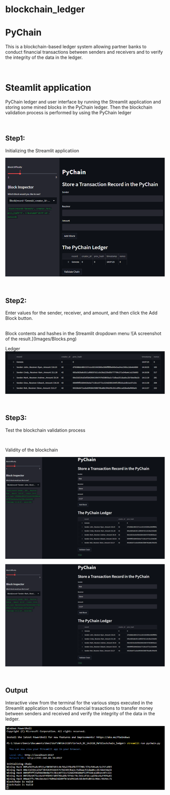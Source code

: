 # blockchain_ledger

# PyChain
This is a blockchain-based ledger system allowing partner banks to conduct financial transactions between senders and receivers and to verify the integrity of the data in the ledger.

<br>

# Steamlit application
PyChain ledger and user interface by running the Streamlit application and storing some mined blocks in the PyChain ledger. Then the blockchain validation process is performed by using the PyChain ledger

<br>

## Step1:
Initializing the Streamlit applicatiion

![A screenshot of the result.](Images/Initializing.png)

<br>

## Step2:

Enter values for the sender, receiver, and amount, and then click the Add Block button.

<br>
Block contents and hashes in the Streamlit dropdown menu
![A screenshot of the result.](Images/Blocks.png)

<br>

Ledger
![A screenshot of the result.](Images/Ledger.png)

<br>

## Step3:
Test the blockchain validation process

<br>

Validity of the blockchain

![A screenshot of the result.](Images/Validation01.png)

![A screenshot of the result.](Images/Validation02.png)

<br>

## Output

Interactive view from the terminal for the various steps executed in the Streamlit application to conduct financial trasactions to transfer money between senders and received and verify the integrity of the data in the ledger.

![A screenshot of the result.](Images/output.png)